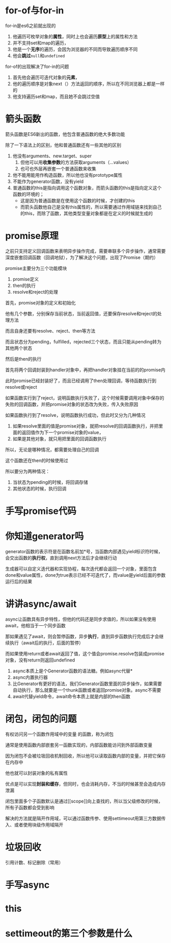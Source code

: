 # for-of与for-in

for-in是es6之前就出现的

1. 他遍历可枚举对象的**属性**，同时上也会遍历**原型**上的属性和方法
2. 并不支持set和map的遍历，
3. 他是一个**无序**的遍历，会因为浏览器的不同而导致遍历顺序不同
4. 他会**跳过**`null`和`undefined`

for-of的出现解决了for-in的问题

1. 首先他会遍历可迭代对象的**元素**，
2. 他的遍历顺序是对象next（）方法返回的顺序，所以在不同浏览器上都是一样的
3. 他支持遍历set和map，而且她不会跳过空值

# 箭头函数

箭头函数是ES6新出的函数，他包含普通函数的绝大多数功能

除了一下语法上的区别，他和普通函数还有一些其他的区别

1. 他没有arguments、new.target、super
   1. 但他可以用**收集参数**的方法获取arguments（...values）
   2. 也可也外层再嵌套一个普通函数来收集
2. 他不能用能用作构造函数，所以他也没有prototype属性
3. 不能作为generator函数，没有yield
4. 普通函数的this是指向调用这个函数对象，而箭头函数的this是指向定义这个函数的环境的；
   - 这是因为普通函数是在使用这个函数的时候，才创建的this
   - 而箭头函数他自己是没有this属性的，所以需要通过作用域链来找到自己的this，而除了函数，其他类型变量对象都是在定义的时候就生成的



# promise原理

之前只支持定义回调函数来表明异步操作完成，需要串联多个异步操作，通常需要深度嵌套回调函数（回调地狱），为了解决这个问题，出现了Promise（期约）



promise主要分为三个功能模块

1. promise定义
2. then的执行
3. resolve和reject的处理

首先，promise对象的定义和初始化

他有几个参数，分别保存当前状态，当前返回值，还要保存resolve和reject的处理方法

而且自身还要有resolve、reject、then等方法

而且状态分为pending，fulfilled，rejected三个状态，而且只能从pending转为其他两个状态



然后是then的执行

首先将两个回调封装到handler对象中，再把handler对象挂在当前的的promise内



此时promise已经封装好了，而且已经调用了then处理回调，等待函数执行到resolve或reject

如果函数实行到了reject，说明函数执行失败了，这个时候需要调用对象中保存的失败的回调函数，并把promise对象的状态改为失败，传入失败原因

如果函数执行到了resolve，说明函数执行成功，但此时又分为几种情况

1. 如果resolve里面的值是promise对象，就把resolve的回调函数执行，并把里面的返回值作为下一个promise对象的value，
2. 如果是其他对象，就只用把里面的回调函数执行



所以，无论是哪种情况，都需要处理自己的回调

这个函数还在then的时候使用过

所以要分为两种情况：

1. 当状态为pending的时候，将回调存储
2. 其他状态的时候，执行回调



# 手写promise代码

# 你知道generator吗

generator函数的表示符是在函数名前加*号，当函数内部遇见yield标识符时候，会交出函数的**执行权**，直到调用next方法后才会继续行动

生成器可以自定义迭代器和实现协程，每次迭代都会返回一个对象，里面包含done和value属性，done为true表示已经不可迭代了，而value是yield后面的参数运行后的结果

# 讲讲async/await

async让函数具有异步特性，但他的代码还是同步求值的，所以如果没有使用await，他相当于一个同步函数

那如果遇见了await，则会暂停函数，异步**执行**，直到异步函数执行完成后才会继续执行（await后的执行，后面的暂停）

而如果使用return或者await返回了值，这个值会promise.resolve包装成promise对象，没有return则返回undefined



1. async本质上是个Generator函数的语法糖。例如async代替*
2. async内置执行器
3. 比Generator有更好的语法，我们Generator函数里面的异步操作，如果需要自动执行，那么就要是一个thunk函数或者返回promise对象。async不需要
4. await代替yield命令，await命令本质上就是内部的then函数



# 闭包，闭包的问题

有权访问另一个函数作用域中的变量 的函数，称为闭包

通常是使用函数内部嵌套另一函数实现的，内部函数能访问到外部函数变量

因为闭包不会被垃圾回收机制回收，所以他可以读取函数内部的变量，并把它保存在内存中

他也就可以封装对象的私有属性

优点是可以实现**封装和缓存**，但同时，也会消耗内存，不当的时候甚至会造成内存泄漏



闭包里面多个子函数默认是通过[[scope]]向上查找的，所以当父级修改的时候，所有子函数都会受到影响

解决的方法就是隔开作用域，可以通过函数传参、使用settimeout用第三方数据传入、或者使用块级作用域隔开



# 垃圾回收

引用计数、标记删除（常用）

# 手写async

# this

# settimeout的第三个参数是什么
